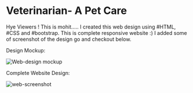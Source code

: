 # Veterinarian- A Pet Care

Hye Viewers ! This is mohit..... I created this web design using #HTML, #CSS and #bootstrap. This is complete responsive website :)
I added some of screenshot of the design go and checkout below.

Design Mockup:

![Web-design mockup](https://user-images.githubusercontent.com/112326025/192095960-2568f675-a4ed-4cf2-9425-5e09ec4e1f9c.png)


Complete Website Design:

![web-screenshot](https://user-images.githubusercontent.com/112326025/192096076-1364f32b-7fb4-47ad-8f14-63cd40cff614.png)
